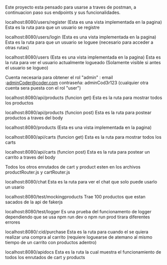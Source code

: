 Este proyecto esta pensado para usarse a traves de postman, a continuacion paso sus endpoints y sus funcionalidades.

localhost:8080/users/register (Esta es una vista implementada en la pagina)
Esta es la ruta para que un usuario se registre

localhost:8080/users/login (Esta es una vista implementada en la pagina)
Esta es la ruta para que un usuario se loguee (necesario para acceder a otras rutas) 

localhost:8080/users (Esta es una vista implementada en la pagina)
Esta es la ruta para ver el usuario actualmente logueado (Solamente visible si antes el usuario se logueo) 

Cuenta necesaria para obtener el rol "admin" : email :adminCoder@coder.com
contraseña: adminCod3r123 (cualquier otra cuenta sera puesta con el rol "user")

localhost:8080/api/products (funcion get)
Esta es la ruta para mostrar todos los productos

localhost:8080/api/products (funcion post)
Esta es la ruta para postear productos a traves del body

localhost:8080/products (Esta es una vista implementada en la pagina)

localhost:8080/api/carts (funcion get)
Esta es la ruta para mostrar todos los carts

localhost:8080/api/carts (funcion post)
Esta es la ruta para postear un carrito a traves del body

Todos los otros enrutados de cart y product esten en los archivos productRouter.js 
y cartRouter.js

localhost:8080/chat
Esta es la ruta para ver el chat que solo puede usarlo un usario


localhost:8080/test/mockingproducts
Trae 100 productos que estan sacados de la api de fakerjs

localhost:8080/test/logger
Es una prueba del funcionamento de logger dependiendo que se usa npm run dev o npm run prod tirara diferentes errores

localhost:8080/:cid/purchase
Esta es la ruta para cuando el se quiera realizar una compra al carrito (requiere loguearse de atemano al mismo tiempo de un carrito
con productos adentro)


localhost:8080/apidocs
Esta es la ruta la cual muestra el funcionamiento de todos los enrutados de cart y products